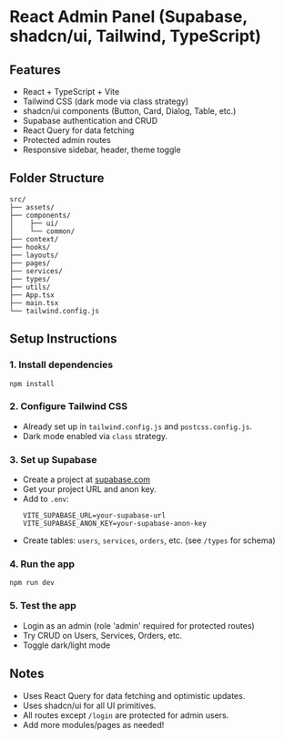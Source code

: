 # React Admin Panel (Supabase, shadcn/ui, Tailwind, TypeScript)

## Features
- React + TypeScript + Vite
- Tailwind CSS (dark mode via class strategy)
- shadcn/ui components (Button, Card, Dialog, Table, etc.)
- Supabase authentication and CRUD
- React Query for data fetching
- Protected admin routes
- Responsive sidebar, header, theme toggle

## Folder Structure
```
src/
├── assets/
├── components/
│    ├── ui/
│    └── common/
├── context/
├── hooks/
├── layouts/
├── pages/
├── services/
├── types/
├── utils/
├── App.tsx
├── main.tsx
└── tailwind.config.js
```

## Setup Instructions

### 1. Install dependencies
```
npm install
```

### 2. Configure Tailwind CSS
- Already set up in `tailwind.config.js` and `postcss.config.js`.
- Dark mode enabled via `class` strategy.

### 3. Set up Supabase
- Create a project at [supabase.com](https://supabase.com/)
- Get your project URL and anon key.
- Add to `.env`:
  ```
  VITE_SUPABASE_URL=your-supabase-url
  VITE_SUPABASE_ANON_KEY=your-supabase-anon-key
  ```
- Create tables: `users`, `services`, `orders`, etc. (see `/types` for schema)

### 4. Run the app
```
npm run dev
```

### 5. Test the app
- Login as an admin (role 'admin' required for protected routes)
- Try CRUD on Users, Services, Orders, etc.
- Toggle dark/light mode

## Notes
- Uses React Query for data fetching and optimistic updates.
- Uses shadcn/ui for all UI primitives.
- All routes except `/login` are protected for admin users.
- Add more modules/pages as needed!
